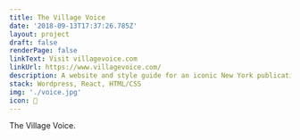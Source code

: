 ```yaml
---
title: The Village Voice
date: '2018-09-13T17:37:26.785Z'
layout: project
draft: false
renderPage: false
linkText: Visit villagevoice.com
linkUrl: https://www.villagevoice.com/
description: A website and style guide for an iconic New York publication. RIP.
stack: Wordpress, React, HTML/CSS
img: './voice.jpg'
icon: 📰
---
```


The Village Voice.
